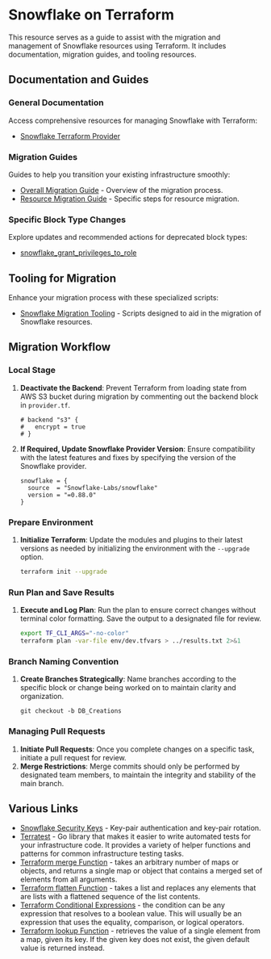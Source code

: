 # Snowflake on Terraform

This resource serves as a guide to assist with the migration and management of Snowflake resources using Terraform. It includes documentation, migration guides, and tooling resources.

## Documentation and Guides

### General Documentation
Access comprehensive resources for managing Snowflake with Terraform:
- [Snowflake Terraform Provider](https://registry.terraform.io/providers/Snowflake-Labs/snowflake/latest/docs)

### Migration Guides
Guides to help you transition your existing infrastructure smoothly:
- [Overall Migration Guide](https://github.com/Snowflake-Labs/terraform-provider-snowflake/blob/main/MIGRATION_GUIDE.md) - Overview of the migration process.
- [Resource Migration Guide](https://github.com/Snowflake-Labs/terraform-provider-snowflake/blob/main/docs/technical-documentation/resource_migration.md) - Specific steps for resource migration.

### Specific Block Type Changes
Explore updates and recommended actions for deprecated block types:
- [snowflake_grant_privileges_to_role](snowflake_grant_privileges_to_role.md)

## Tooling for Migration

Enhance your migration process with these specialized scripts:
- [Snowflake Migration Tooling](../helper_scripts/Copy_and_Comment/README.md) - Scripts designed to aid in the migration of Snowflake resources.

## Migration Workflow

### Local Stage
1. **Deactivate the Backend**: Prevent Terraform from loading state from AWS S3 bucket during migration by commenting out the backend block in `provider.tf`.
    ```hcl
    # backend "s3" {    
    #   encrypt = true
    # }
    ```

2. **If Required, Update Snowflake Provider Version**: Ensure compatibility with the latest features and fixes by specifying the version of the Snowflake provider.
    ```hcl
    snowflake = {
      source  = "Snowflake-Labs/snowflake"
      version = "=0.88.0"
    }
    ```

### Prepare Environment
1. **Initialize Terraform**: Update the modules and plugins to their latest versions as needed by initializing the environment with the `--upgrade` option.
    ```bash
    terraform init --upgrade
    ```

### Run Plan and Save Results
1. **Execute and Log Plan**: Run the plan to ensure correct changes without terminal color formatting. Save the output to a designated file for review.
    ```bash
    export TF_CLI_ARGS="-no-color"
    terraform plan -var-file env/dev.tfvars > ../results.txt 2>&1
    ```

### Branch Naming Convention
1. **Create Branches Strategically**: Name branches according to the specific block or change being worked on to maintain clarity and organization.
    ```plaintext
    git checkout -b DB_Creations
    ```

### Managing Pull Requests
1. **Initiate Pull Requests**: Once you complete changes on a specific task, initiate a pull request for review.
2. **Merge Restrictions**: Merge commits should only be performed by designated team members, to maintain the integrity and stability of the main branch.

## Various Links
- [Snowflake Security Keys](https://docs.snowflake.com/en/user-guide/key-pair-auth) - Key-pair authentication and key-pair rotation.
- [Terratest](https://github.com/gruntwork-io/terratest) - Go library that makes it easier to write automated tests for your infrastructure code. It provides a variety of helper functions and patterns for common infrastructure testing tasks.
- [Terraform merge Function](https://developer.hashicorp.com/terraform/language/functions/merge) - takes an arbitrary number of maps or objects, and returns a single map or object that contains a merged set of elements from all arguments.
- [Terraform flatten Function](https://developer.hashicorp.com/terraform/language/functions/flatten) - takes a list and replaces any elements that are lists with a flattened sequence of the list contents.
- [Terraform Conditional Expressions](https://developer.hashicorp.com/terraform/language/expressions/conditionals) - the condition can be any expression that resolves to a boolean value. This will usually be an expression that uses the equality, comparison, or logical operators.
- [Terraform lookup Function](https://developer.hashicorp.com/terraform/language/functions/lookup) - retrieves the value of a single element from a map, given its key. If the given key does not exist, the given default value is returned instead.
